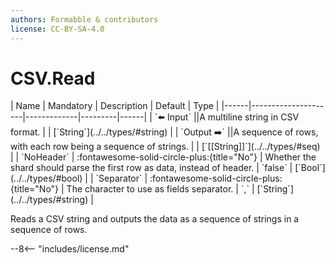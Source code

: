 ```yaml
---
authors: Formabble & contributors
license: CC-BY-SA-4.0
---
```



# CSV.Read

<div class="sh-parameters" markdown="1">
| Name | Mandatory | Description | Default | Type |
|------|---------------------|-------------|---------|------|
| `⬅️ Input` ||A multiline string in CSV format. | | [`String`](../../types/#string) |
| `Output ➡️` ||A sequence of rows, with each row being a sequence of strings. | | [`[[String]]`](../../types/#seq) |
| `NoHeader` | :fontawesome-solid-circle-plus:{title="No"}  | Whether the shard should parse the first row as data, instead of header. | `false` | [`Bool`](../../types/#bool) |
| `Separator` | :fontawesome-solid-circle-plus:{title="No"}  | The character to use as fields separator. | `,` | [`String`](../../types/#string) |

</div>

Reads a CSV string and outputs the data as a sequence of strings in a sequence of rows.

--8<-- "includes/license.md"

